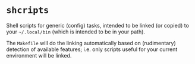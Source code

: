 # `shcripts`

Shell scripts for generic (config) tasks, intended to be linked (or copied) to your `~/.local/bin` (which is intended to be in your path).

The `Makefile` will do the linking automatically based on (rudimentary) detection of available features; i.e. only scripts useful for your current environment will be linked.
